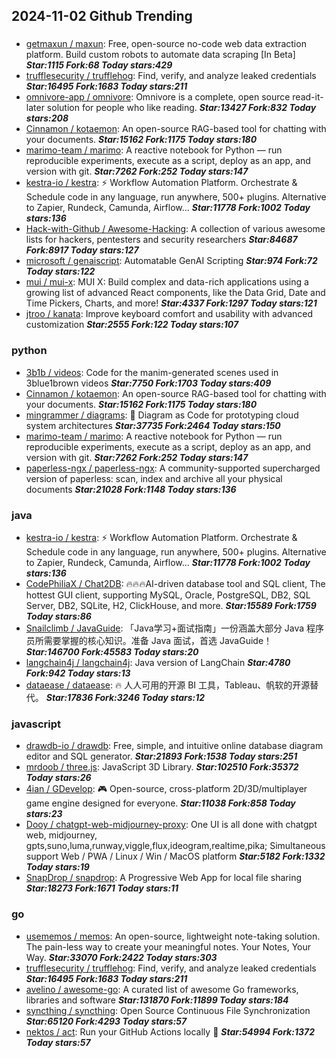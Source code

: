 ## 2024-11-02 Github Trending

### 
* [getmaxun / maxun](https://github.com/getmaxun/maxun): Free, open-source no-code web data extraction platform. Build custom robots to automate data scraping [In Beta] ***Star:1115 Fork:68 Today stars:429***
* [trufflesecurity / trufflehog](https://github.com/trufflesecurity/trufflehog): Find, verify, and analyze leaked credentials ***Star:16495 Fork:1683 Today stars:211***
* [omnivore-app / omnivore](https://github.com/omnivore-app/omnivore): Omnivore is a complete, open source read-it-later solution for people who like reading. ***Star:13427 Fork:832 Today stars:208***
* [Cinnamon / kotaemon](https://github.com/Cinnamon/kotaemon): An open-source RAG-based tool for chatting with your documents. ***Star:15162 Fork:1175 Today stars:180***
* [marimo-team / marimo](https://github.com/marimo-team/marimo): A reactive notebook for Python — run reproducible experiments, execute as a script, deploy as an app, and version with git. ***Star:7262 Fork:252 Today stars:147***
* [kestra-io / kestra](https://github.com/kestra-io/kestra): ⚡ Workflow Automation Platform. Orchestrate & Schedule code in any language, run anywhere, 500+ plugins. Alternative to Zapier, Rundeck, Camunda, Airflow... ***Star:11778 Fork:1002 Today stars:136***
* [Hack-with-Github / Awesome-Hacking](https://github.com/Hack-with-Github/Awesome-Hacking): A collection of various awesome lists for hackers, pentesters and security researchers ***Star:84687 Fork:8917 Today stars:127***
* [microsoft / genaiscript](https://github.com/microsoft/genaiscript): Automatable GenAI Scripting ***Star:974 Fork:72 Today stars:122***
* [mui / mui-x](https://github.com/mui/mui-x): MUI X: Build complex and data-rich applications using a growing list of advanced React components, like the Data Grid, Date and Time Pickers, Charts, and more! ***Star:4337 Fork:1297 Today stars:121***
* [jtroo / kanata](https://github.com/jtroo/kanata): Improve keyboard comfort and usability with advanced customization ***Star:2555 Fork:122 Today stars:107***

### python
* [3b1b / videos](https://github.com/3b1b/videos): Code for the manim-generated scenes used in 3blue1brown videos ***Star:7750 Fork:1703 Today stars:409***
* [Cinnamon / kotaemon](https://github.com/Cinnamon/kotaemon): An open-source RAG-based tool for chatting with your documents. ***Star:15162 Fork:1175 Today stars:180***
* [mingrammer / diagrams](https://github.com/mingrammer/diagrams): 🎨 Diagram as Code for prototyping cloud system architectures ***Star:37735 Fork:2464 Today stars:150***
* [marimo-team / marimo](https://github.com/marimo-team/marimo): A reactive notebook for Python — run reproducible experiments, execute as a script, deploy as an app, and version with git. ***Star:7262 Fork:252 Today stars:147***
* [paperless-ngx / paperless-ngx](https://github.com/paperless-ngx/paperless-ngx): A community-supported supercharged version of paperless: scan, index and archive all your physical documents ***Star:21028 Fork:1148 Today stars:136***

### java
* [kestra-io / kestra](https://github.com/kestra-io/kestra): ⚡ Workflow Automation Platform. Orchestrate & Schedule code in any language, run anywhere, 500+ plugins. Alternative to Zapier, Rundeck, Camunda, Airflow... ***Star:11778 Fork:1002 Today stars:136***
* [CodePhiliaX / Chat2DB](https://github.com/CodePhiliaX/Chat2DB): 🔥🔥🔥AI-driven database tool and SQL client, The hottest GUI client, supporting MySQL, Oracle, PostgreSQL, DB2, SQL Server, DB2, SQLite, H2, ClickHouse, and more. ***Star:15589 Fork:1759 Today stars:86***
* [Snailclimb / JavaGuide](https://github.com/Snailclimb/JavaGuide): 「Java学习+面试指南」一份涵盖大部分 Java 程序员所需要掌握的核心知识。准备 Java 面试，首选 JavaGuide！ ***Star:146700 Fork:45583 Today stars:20***
* [langchain4j / langchain4j](https://github.com/langchain4j/langchain4j): Java version of LangChain ***Star:4780 Fork:942 Today stars:13***
* [dataease / dataease](https://github.com/dataease/dataease): 🔥 人人可用的开源 BI 工具，Tableau、帆软的开源替代。 ***Star:17836 Fork:3246 Today stars:12***

### javascript
* [drawdb-io / drawdb](https://github.com/drawdb-io/drawdb): Free, simple, and intuitive online database diagram editor and SQL generator. ***Star:21893 Fork:1538 Today stars:251***
* [mrdoob / three.js](https://github.com/mrdoob/three.js): JavaScript 3D Library. ***Star:102510 Fork:35372 Today stars:26***
* [4ian / GDevelop](https://github.com/4ian/GDevelop): 🎮 Open-source, cross-platform 2D/3D/multiplayer game engine designed for everyone. ***Star:11038 Fork:858 Today stars:23***
* [Dooy / chatgpt-web-midjourney-proxy](https://github.com/Dooy/chatgpt-web-midjourney-proxy): One UI is all done with chatgpt web, midjourney, gpts,suno,luma,runway,viggle,flux,ideogram,realtime,pika; Simultaneous support Web / PWA / Linux / Win / MacOS platform ***Star:5182 Fork:1332 Today stars:19***
* [SnapDrop / snapdrop](https://github.com/SnapDrop/snapdrop): A Progressive Web App for local file sharing ***Star:18273 Fork:1671 Today stars:11***

### go
* [usememos / memos](https://github.com/usememos/memos): An open-source, lightweight note-taking solution. The pain-less way to create your meaningful notes. Your Notes, Your Way. ***Star:33070 Fork:2422 Today stars:303***
* [trufflesecurity / trufflehog](https://github.com/trufflesecurity/trufflehog): Find, verify, and analyze leaked credentials ***Star:16495 Fork:1683 Today stars:211***
* [avelino / awesome-go](https://github.com/avelino/awesome-go): A curated list of awesome Go frameworks, libraries and software ***Star:131870 Fork:11899 Today stars:184***
* [syncthing / syncthing](https://github.com/syncthing/syncthing): Open Source Continuous File Synchronization ***Star:65120 Fork:4293 Today stars:57***
* [nektos / act](https://github.com/nektos/act): Run your GitHub Actions locally 🚀 ***Star:54994 Fork:1372 Today stars:57***
